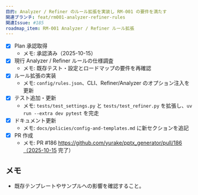 ```yaml
---
目的: Analyzer / Refiner のルール拡張を実装し RM-001 の要件を満たす
関連ブランチ: feat/rm001-analyzer-refiner-rules
関連Issue: #185
roadmap_item: RM-001 Analyzer / Refiner ルール拡張
---
```


- [x] Plan 承認取得
  - メモ: 承認済み（2025-10-15）
- [x] 現行 Analyzer / Refiner ルールの仕様調査
  - メモ: 既存テスト・設定とロードマップの要件を再確認
- [x] ルール拡張の実装
  - メモ: `config/rules.json`、CLI、Refiner/Analyzer のオプション注入を更新
- [x] テスト追加・更新
  - メモ: `tests/test_settings.py` と `tests/test_refiner.py` を拡張し、`uv run --extra dev pytest` を完走
- [x] ドキュメント更新
  - メモ: `docs/policies/config-and-templates.md` に新セクションを追記
- [x] PR 作成
  - メモ: PR #186 https://github.com/yurake/pptx_generator/pull/186（2025-10-15 完了）

## メモ
- 既存テンプレートやサンプルへの影響を確認すること。
